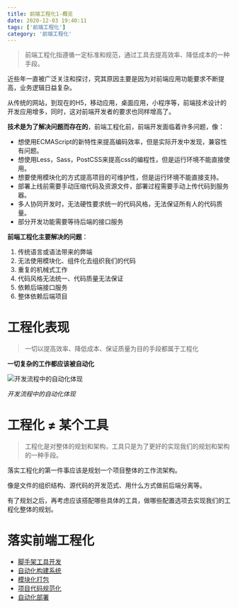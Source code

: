 ```yaml
---
title: 前端工程化1-概览
date: 2020-12-03 19:40:11
tags: ['前端工程化']
category: '前端工程化'
---
```


> 前端工程化指遵循一定标准和规范，通过工具去提高效率、降低成本的一种手段。

近些年一直被广泛关注和探讨，究其原因主要是因为对前端应用功能要求不断提高，业务逻辑日益复杂。

从传统的网站，到现在的H5，移动应用，桌面应用，小程序等，前端技术设计的开发应用增多，同时，这对前端开发者的要求也同样增高了。

**技术是为了解决问题而存在的**，前端工程化前，前端开发面临着许多问题，像：

* 想使用ECMAScript的新特性来提高编码效率，但是实际开发中发现，兼容性有问题。
* 想使用Less，Sass，PostCSS来提高css的编程性，但是运行环境不能直接使用。
* 想要使用模块化的方式提高项目的可维护性，但是运行环境不能直接支持。
* 部署上线前需要手动压缩代码及资源文件，部署过程需要手动上传代码到服务器。
* 多人协同开发时，无法硬性要求统一的代码风格，无法保证所有人的代码质量。
* 部分开发功能需要等待后端的接口服务

**前端工程化主要解决的问题**：

1. 传统语言或语法带来的弊端
2. 无法使用模块化、组件化去组织我们的代码
3. 重复的机械式工作
4. 代码风格无法统一、代码质量无法保证
5. 依赖后端接口服务
6. 整体依赖后端项目

# 工程化表现

> 一切以提高效率、降低成本、保证质量为目的手段都属于工程化

**一切复杂的工作都应该被自动化**

![开发流程中的自动化体现](./engineering.jpg)

*开发流程中的自动化体现*

# 工程化 ≠ 某个工具

> 工程化是对整体的规划和架构，工具只是为了更好的实现我们的规划和架构的一种手段。

落实工程化的第一件事应该是规划一个项目整体的工作流架构。

像是文件的组织结构、源代码的开发范式、用什么方式做前后端分离等。

有了规划之后，再考虑应该搭配哪些具体的工具，做哪些配置选项去实现我们的工程化整体的规划。

# 落实前端工程化

* [脚手架工具开发](/2020/12/04/engineering/cli/)
* [自动化构建系统]()
* [模块化打包]()
* [项目代码规范化]()
* [自动化部署]()

